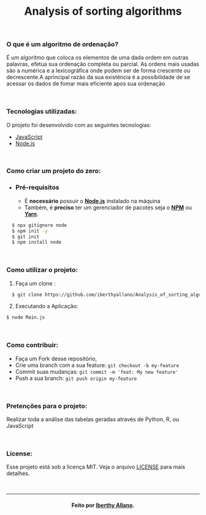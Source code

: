 <h1 align="center">
  Analysis of sorting algorithms
</h1>

<br>

### O que é um algoritmo de ordenação?
<p>
  É um algoritmo que coloca os elementos de uma dada ordem em outras palavras, efetua sua ordenação completa ou parcial. As ordens mais usadas são a numérica e a lexicográfica onde podem ser de forma crescente ou decrescente.A aprincipal razão da sua existência é a possíbilidade de se acessar os dados de fomar mais eficiente apos sua ordenação
</p>

<br>

### Tecnologias utilizadas:
O projeto foi desenvolvido com as seguintes tecnologias:
- [JavaScript](https://developer.mozilla.org/pt-BR/docs/Web/JavaScript)
- [Node.js](https://nodejs.org/en/)

<br>

### Como criar um projeto do zero:
- ### Pré-requisitos

  - É **necessário** possuir o **[Node.js](https://nodejs.org/en/)** instalado na máquina
  - Também, é **preciso** ter um gerenciador de pacotes seja o **[NPM](https://www.npmjs.com/)** ou **[Yarn](https://yarnpkg.com/)**.

```sh
  $ npx gitignore node
  $ npm init -y
  $ git init
  $ npm install node
```

<br>

### Como utilizar o projeto:

1. Faça um clone :

```sh
  $ git clone https://github.com/iberthyallano/Analysis_of_sorting_algorithms.git
```

2. Executando a Aplicação:

```sh
$ node Main.js
```

<br>

### Como contribuir:

- Faça um Fork desse repositório,
- Crie uma branch com a sua feature: `git checkout -b my-feature`
- Commit suas mudanças: `git commit -m 'feat: My new feature'`
- Push a sua branch: `git push origin my-feature`

<br>

### Pretenções para o projeto:
Realizar toda a análise das tabelas geradas através de Python, R, ou JavaScript

<br>

### License:

Esse projeto está sob a licença MIT. Veja o arquivo [LICENSE](LICENSE.md) para mais detalhes.

<br>

---
<h4 align="center">
    Feito por <a href="https://www.linkedin.com/in/iberthy-allano-bba4771a4" target="_blank">Iberthy Allano</a>.
</h4>
